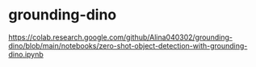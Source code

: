 # grounding-dino
https://colab.research.google.com/github/Alina040302/grounding-dino/blob/main/notebooks/zero-shot-object-detection-with-grounding-dino.ipynb
